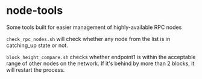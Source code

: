 # node-tools

Some tools built for easier management of highly-available RPC nodes

`check_rpc_nodes.sh` will check whether any node from the list is in catching_up state or not.

`block_height_compare.sh` checks whether endpoint1 is within the acceptable range of other nodes on the network. If it's behind by more than 2 blocks, it will restart the process.
